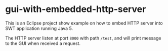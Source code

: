# gui-with-embedded-http-server

This is an Eclipse project show example on how to embed HTTP server into SWT application running Java 5.

The HTTP server listen at port `8000` with path `/test`, and will print message to the GUI when received a request.